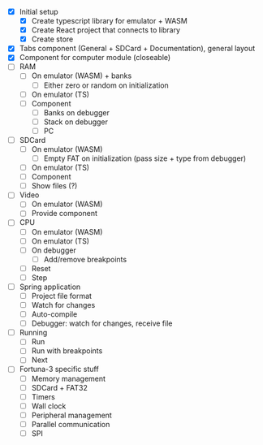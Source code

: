 - [x] Initial setup
  - [x] Create typescript library for emulator + WASM
  - [x] Create React project that connects to library
  - [x] Create store
- [x] Tabs component (General + SDCard + Documentation), general layout
- [x] Component for computer module (closeable)
- [ ] RAM
  - [ ] On emulator (WASM) + banks
    - [ ] Either zero or random on initialization
  - [ ] On emulator (TS)
  - [ ] Component
    - [ ] Banks on debugger
    - [ ] Stack on debugger
    - [ ] PC
- [ ] SDCard
  - [ ] On emulator (WASM)
    - [ ] Empty FAT on initialization (pass size + type from debugger)
  - [ ] On emulator (TS)
  - [ ] Component
  - [ ] Show files (?)
- [ ] Video
  - [ ] On emulator (WASM)
  - [ ] Provide component
- [ ] CPU
  - [ ] On emulator (WASM)
  - [ ] On emulator (TS)
  - [ ] On debugger
    - [ ] Add/remove breakpoints
  - [ ] Reset
  - [ ] Step
- [ ] Spring application
  - [ ] Project file format
  - [ ] Watch for changes
  - [ ] Auto-compile
  - [ ] Debugger: watch for changes, receive file
- [ ] Running
  - [ ] Run
  - [ ] Run with breakpoints
  - [ ] Next
- [ ] Fortuna-3 specific stuff
  - [ ] Memory management
  - [ ] SDCard + FAT32
  - [ ] Timers
  - [ ] Wall clock
  - [ ] Peripheral management
  - [ ] Parallel communication
  - [ ] SPI
